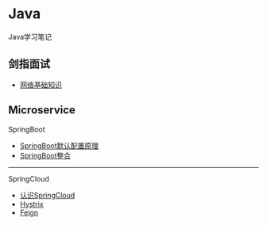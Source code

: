 # Java
Java学习笔记
## 剑指面试
 * [网络基础知识](https://github.com/dagreentree/java/blob/master/notes/%E5%89%91%E6%8C%87offer/%E7%BD%91%E7%BB%9C%E5%9F%BA%E7%A1%80.md)
 ## Microservice
 SpringBoot  
  * [SpringBoot默认配置原理](https://github.com/dagreentree/java/blob/master/notes/SpringBoot/SpringBoot%E9%BB%98%E8%AE%A4%E9%85%8D%E7%BD%AE%E5%8E%9F%E7%90%86.md)
  * [SpringBoot整合](https://github.com/dagreentree/java/blob/master/notes/SpringBoot/SpringBoot%E6%95%B4%E5%90%88.md)
-----------------
SpringCloud
* [认识SpringCloud](https://github.com/dagreentree/java/blob/master/notes/SpringCloud/%E8%AE%A4%E8%AF%86SpringCloud.md)
* [Hystrix](https://github.com/dagreentree/java/blob/master/notes/SpringCloud/Hystrix.md)
* [Feign](https://github.com/dagreentree/java/blob/master/notes/SpringCloud/Feign.md)
